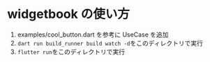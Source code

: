 # widgetbook の使い方

1. examples/cool_button.dart を参考に UseCase を追加
2. `dart run build_runner build watch -d`をこのディレクトリで実行
3. `flutter run`をこのディレクトリで実行
